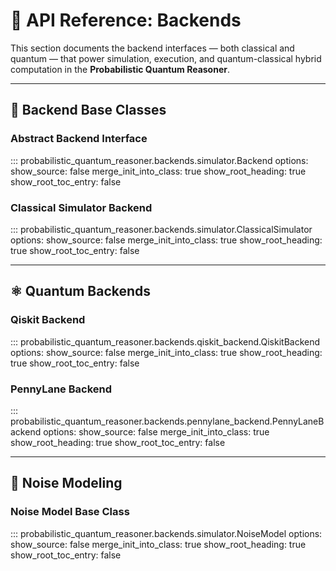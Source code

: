 # 🔌 API Reference: Backends

This section documents the backend interfaces — both classical and quantum — that power simulation, execution, and quantum-classical hybrid computation in the **Probabilistic Quantum Reasoner**.

---

## 🧠 Backend Base Classes

### Abstract Backend Interface

::: probabilistic_quantum_reasoner.backends.simulator.Backend
    options:
      show_source: false
      merge_init_into_class: true
      show_root_heading: true
      show_root_toc_entry: false

### Classical Simulator Backend

::: probabilistic_quantum_reasoner.backends.simulator.ClassicalSimulator
    options:
      show_source: false
      merge_init_into_class: true
      show_root_heading: true
      show_root_toc_entry: false

---

## ⚛️ Quantum Backends

### Qiskit Backend

::: probabilistic_quantum_reasoner.backends.qiskit_backend.QiskitBackend
    options:
      show_source: false
      merge_init_into_class: true
      show_root_heading: true
      show_root_toc_entry: false

### PennyLane Backend

::: probabilistic_quantum_reasoner.backends.pennylane_backend.PennyLaneBackend
    options:
      show_source: false
      merge_init_into_class: true
      show_root_heading: true
      show_root_toc_entry: false

---

## 🧪 Noise Modeling

### Noise Model Base Class

::: probabilistic_quantum_reasoner.backends.simulator.NoiseModel
    options:
      show_source: false
      merge_init_into_class: true
      show_root_heading: true
      show_root_toc_entry: false
